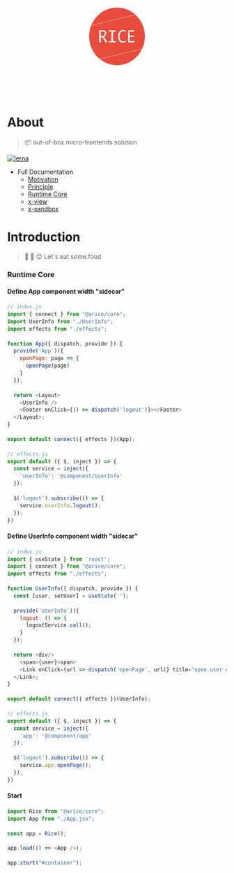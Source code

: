 <h1 align="center">
  <br>
	<img width="128" src="media/logo.png" alt="Rice">
  <br>
  <br>
  <br>
</h1>

# About

> 📦 out-of-box micro-frontends solution

[![lerna](https://img.shields.io/badge/maintained%20with-lerna-cc00ff.svg)](https://lernajs.io/)

- Full Documentation
  - [Motivation](./docs/motivation.md)
  - [Principle](./docs/principle.md)
  - [Runtime Core](./docs/runtime-core.md)
  - [x-view](./docs/x-view.md)
  - [x-sandbox](./docs/sandbox.md)

# Introduction

> 🍩 🎉 😊 Let's eat some food

### Runtime Core

#### Define App component width "sidecar"

```javascript
// index.js
import { connect } from "@arice/core";
import UserInfo from "./UserInfo";
import effects from "./effects";

function App({ dispatch, provide }) {
  provide('App')({
    openPage: page => {
      openPage(page)
    }
  });

  return <Layout>
    <UserInfo />
    <Footer onClick={() => dispatch('logout')}></Footer>
  </Layout>;
}

export default connect({ effects })(App);

// effects.js
export default ({ $, inject }) => {
  const service = inject({
    'userInfo': '@component/UserInfo'
  });

  $('logout').subscribe(() => {
    service.userInfo.logout();
  });
})
```

#### Define UserInfo component width "sidecar"

```javascript
// index.js
import { useState } from 'react';
import { connect } from "@arice/core";
import effects from "./effects";

function UserInfo({ dispatch, provide }) {
  const [user, setUser] = useState('');

  provide('UserInfo')({
    logout: () => {
      logoutService.call();
    }
  });

  return <div/>
    <span>{user}<span>
    <Link onClick={url => dispatch('openPage', url)} title="open user detail page" />
  </Link>;
}

export default connect({ effects })(UserInfo);

// effects.js
export default ({ $, inject }) => {
  const service = inject({
    'app': '@component/app'
  });

  $('logout').subscribe(() => {
    service.app.openPage();
  });
})
```

#### Start

```javascript
import Rice from "@arice/core";
import App from "./App.jsx";

const app = Rice();

app.load(() => <App />);

app.start("#container");
```
